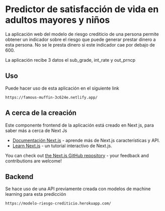 

# Predictor de satisfacción de vida en adultos mayores y niños

La aplicación web del modelo de riesgo crediticio de una persona permite obtener un indicador sobre el riesgo que puede generar prestar dinero a esta persona. No se le presta dinero si este indicador cae por debajo de 600. 

La aplicación recibe 3 datos el sub_grade, int_rate y out_prncp



## Uso
Puede hacer uso de esta aplicación en el siguiente link

~~~
https://famous-muffin-3c624e.netlify.app/
~~~



## A cerca de la creación
Este componente frontend de la aplicación está creado en Next js, para saber más a cerca de Next Js

- [Documentación Next.js](https://nextjs.org/docs) - aprende más de Next.js características y API.
- [Learn Next.js](https://nextjs.org/learn) - un tutorial interactivo de Next.js.


You can check out [the Next.js GitHub repository](https://github.com/vercel/next.js/) - your feedback and contributions are welcome!


## Backend

Se hace uso de una API previamente creada con modelos de machine learning para esta predicción

~~~
https://modelo-riesgo-crediticio.herokuapp.com/
~~~